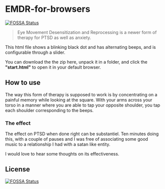 # EMDR-for-browsers
[![FOSSA Status](https://app.fossa.io/api/projects/git%2Bgithub.com%2FBkoos%2FEMDR-for-browsers.svg?type=shield)](https://app.fossa.io/projects/git%2Bgithub.com%2FBkoos%2FEMDR-for-browsers?ref=badge_shield)

> Eye Movement Desensitization and Reprocessing is a newer form of therapy for PTSD as well as anxiety. 

This html file shows a blinking black dot and has alternating beeps, and is configurable through a slider.

You can download the the zip here, unpack it in a folder, and click the **"start.html"** to open it in your default browser.

## How to use
The way this form of therapy is supposed to work is by concentrating on a painful memory while looking at the square. With your arms across your torso in a manner where you are able to tap your opposite shoulder, you tap each shoulder corresponding to the beeps.

### The effect
The effect on PTSD when done right can be substantiel. Ten minutes doing this, with a couple of pauses and I was free of associating some good music to a relationship I had with a satan like entity.

I would love to hear some thoughts on its effectiveness.

## License
[![FOSSA Status](https://app.fossa.io/api/projects/git%2Bgithub.com%2FBkoos%2FEMDR-for-browsers.svg?type=large)](https://app.fossa.io/projects/git%2Bgithub.com%2FBkoos%2FEMDR-for-browsers?ref=badge_large)
